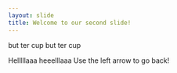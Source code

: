 ```yaml
---
layout: slide
title: Welcome to our second slide!
---
```


but
ter
cup
but
ter
cup

Helllllaaa heeelllaaa
Use the left arrow to go back!
